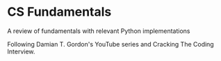 # CS Fundamentals
A review of fundamentals with relevant Python implementations

Following Damian T. Gordon's YouTube series and Cracking The Coding Interview.

